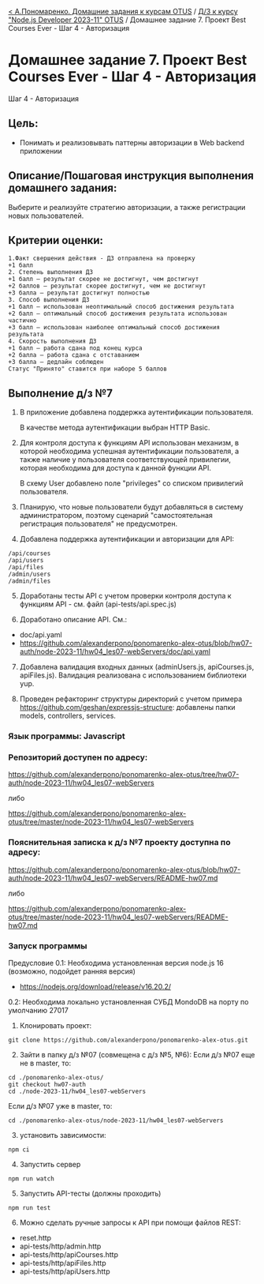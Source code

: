 [< А.Пономаренко. Домашние задания к курсам OTUS](../../README.md) / [Д/З к курсу "Node.js Developer 2023-11" OTUS](../README.md) / Домашнее задание 7.  Проект Best Courses Ever - Шаг 4 - Авторизация
# Домашнее задание 7.  Проект Best Courses Ever - Шаг 4 - Авторизация

Шаг 4 - Авторизация
## Цель:
  * Понимать и реализовывать паттерны авторизации в Web backend приложении



## Описание/Пошаговая инструкция выполнения домашнего задания:

Выберите и реализуйте стратегию авторизации, а также регистрации новых пользователей.

## Критерии оценки:

```
1.Факт свершения действия - ДЗ отправлена на проверку
+1 балл
2. Степень выполнения ДЗ
+1 балл – результат скорее не достигнут, чем достигнут
+2 баллов – результат скорее достигнут, чем не достигнут
+3 балла – результат достигнут полностью
3. Способ выполнения ДЗ
+1 балл – использован неоптимальный способ достижения результата
+2 балл – оптимальный способ достижения результата использован частично
+3 балл – использован наиболее оптимальный способ достижения результата
4. Скорость выполнения ДЗ
+1 балл – работа сдана под конец курса
+2 балла – работа сдана с отставанием
+3 балла – дедлайн соблюден
Статус "Принято" ставится при наборе 5 баллов
```

## Выполнение д/з №7
1. В приложение добавлена поддержка аутентификации пользователя. 

   В качестве метода аутентификации выбран HTTP Basic.

2. Для контроля доступа к функциям API использован механизм, в которой необходима успешная аутентификации пользователя, а также наличие у пользователя соответствующей привилегии, которая необходима для доступа к данной функции API. 

   В схему User добавлено поле "privileges" со списком привилегий пользователя.

3. Планирую, что новые пользователи будут добавляться в систему администратором, поэтому сценарий "самостоятельная регистрация пользователя" не предусмотрен.

4. Добавлена поддержка аутентификации и авторизации для API:
```
/api/courses
/api/users
/api/files
/admin/users
/admin/files
```
5. Доработаны тесты API с учетом проверки контроля доступа к функциям API - см. файл (api-tests/api.spec.js)

6. Доработано описание API. См.: 
* doc/api.yaml
* https://github.com/alexanderpono/ponomarenko-alex-otus/blob/hw07-auth/node-2023-11/hw04_les07-webServers/doc/api.yaml

7. Добавлена валидация входных данных (adminUsers.js, apiCourses.js, apiFiles.js). Валидация реализована  с использованием библиотеки yup.

8. Проведен рефакторинг структуры директорий с учетом примера https://github.com/geshan/expressjs-structure: добавлены папки models, controllers, services.


### Язык программы: Javascript
### Репозиторий доступен по адресу:
https://github.com/alexanderpono/ponomarenko-alex-otus/tree/hw07-auth/node-2023-11/hw04_les07-webServers

либо 

https://github.com/alexanderpono/ponomarenko-alex-otus/tree/master/node-2023-11/hw04_les07-webServers


### Пояснительная записка к д/з №7 проекту доступна по адресу:
https://github.com/alexanderpono/ponomarenko-alex-otus/blob/hw07-auth/node-2023-11/hw04_les07-webServers/README-hw07.md

либо 

https://github.com/alexanderpono/ponomarenko-alex-otus/tree/master/node-2023-11/hw04_les07-webServers/README-hw07.md


### Запуск программы
Предусловие
0.1: Необходима установленная версия node.js 16 (возможно, подойдет ранняя версия)
- https://nodejs.org/download/release/v16.20.2/

0.2: Необходима локально установленная СУБД MondoDB на порту по умолчанию 27017


1. Клонировать проект: 
```
git clone https://github.com/alexanderpono/ponomarenko-alex-otus.git
```

2. Зайти в папку д/з №07 (совмещена с д/з №5, №6): 
Если д/з №07 еще не в master, то:
```
cd ./ponomarenko-alex-otus/
git checkout hw07-auth
cd ./node-2023-11/hw04_les07-webServers
```

Если д/з №07 уже в master, то:

```
cd ./ponomarenko-alex-otus/node-2023-11/hw04_les07-webServers
```
 

3. установить зависимости:  
```
npm ci
```

4. Запустить сервер
```
npm run watch
```

5. Запустить API-тесты (должны проходить)
```
npm run test
```

6. Можно сделать ручные запросы к API при помощи файлов REST:
* reset.http
* api-tests/http/admin.http
* api-tests/http/apiCourses.http
* api-tests/http/apiFiles.http
* api-tests/http/apiUsers.http
